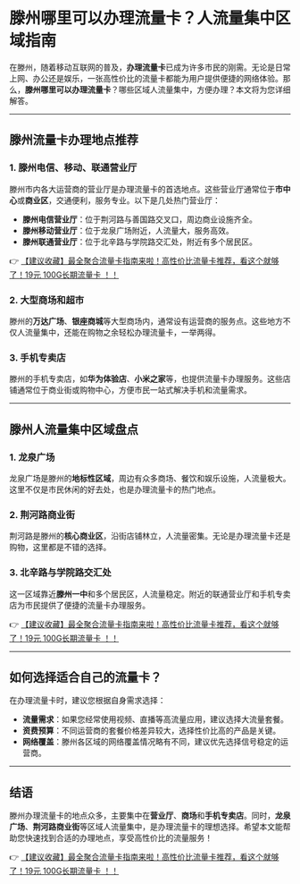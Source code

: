 # 滕州哪里可以办理流量卡？人流量集中区域指南

在滕州，随着移动互联网的普及，**办理流量卡**已成为许多市民的刚需。无论是日常上网、办公还是娱乐，一张高性价比的流量卡都能为用户提供便捷的网络体验。那么，**滕州哪里可以办理流量卡**？哪些区域人流量集中，方便办理？本文将为您详细解答。

---

## 滕州流量卡办理地点推荐

### 1. **滕州电信、移动、联通营业厅**
滕州市内各大运营商的营业厅是办理流量卡的首选地点。这些营业厅通常位于**市中心**或**商业区**，交通便利，服务专业。以下是几处热门营业厅：
- **滕州电信营业厅**：位于荆河路与善国路交叉口，周边商业设施齐全。
- **滕州移动营业厅**：位于龙泉广场附近，人流量大，服务高效。
- **滕州联通营业厅**：位于北辛路与学院路交汇处，附近有多个居民区。

👉 [【建议收藏】最全聚合流量卡指南来啦！高性价比流量卡推荐，看这个就够了！19元 100G长期流量卡 ！！](https://bit.ly/Liuliangka)

### 2. **大型商场和超市**
滕州的**万达广场**、**银座商城**等大型商场内，通常设有运营商的服务点。这些地方不仅人流量集中，还能在购物之余轻松办理流量卡，一举两得。

### 3. **手机专卖店**
滕州的手机专卖店，如**华为体验店**、**小米之家**等，也提供流量卡办理服务。这些店铺通常位于商业街或购物中心，方便市民一站式解决手机和流量需求。

---

## 滕州人流量集中区域盘点

### 1. **龙泉广场**
龙泉广场是滕州的**地标性区域**，周边有众多商场、餐饮和娱乐设施，人流量极大。这里不仅是市民休闲的好去处，也是办理流量卡的热门地点。

### 2. **荆河路商业街**
荆河路是滕州的**核心商业区**，沿街店铺林立，人流量密集。无论是办理流量卡还是购物，这里都是不错的选择。

### 3. **北辛路与学院路交汇处**
这一区域靠近**滕州一中**和多个居民区，人流量稳定。附近的联通营业厅和手机专卖店为市民提供了便捷的流量卡办理服务。

👉 [【建议收藏】最全聚合流量卡指南来啦！高性价比流量卡推荐，看这个就够了！19元 100G长期流量卡 ！！](https://bit.ly/Liuliangka)

---

## 如何选择适合自己的流量卡？

在办理流量卡时，建议您根据自身需求选择：
- **流量需求**：如果您经常使用视频、直播等高流量应用，建议选择大流量套餐。
- **资费预算**：不同运营商的套餐价格差异较大，选择性价比高的产品是关键。
- **网络覆盖**：滕州各区域的网络覆盖情况略有不同，建议优先选择信号稳定的运营商。

---

## 结语

滕州办理流量卡的地点众多，主要集中在**营业厅**、**商场**和**手机专卖店**。同时，**龙泉广场**、**荆河路商业街**等区域人流量集中，是办理流量卡的理想选择。希望本文能帮助您快速找到合适的办理地点，享受高性价比的流量服务！

👉 [【建议收藏】最全聚合流量卡指南来啦！高性价比流量卡推荐，看这个就够了！19元 100G长期流量卡 ！！](https://bit.ly/Liuliangka)